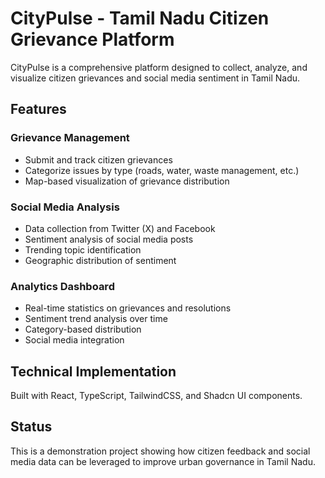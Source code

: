 
# CityPulse - Tamil Nadu Citizen Grievance Platform

CityPulse is a comprehensive platform designed to collect, analyze, and visualize citizen grievances and social media sentiment in Tamil Nadu.

## Features

### Grievance Management
- Submit and track citizen grievances
- Categorize issues by type (roads, water, waste management, etc.)
- Map-based visualization of grievance distribution

### Social Media Analysis
- Data collection from Twitter (X) and Facebook
- Sentiment analysis of social media posts
- Trending topic identification
- Geographic distribution of sentiment

### Analytics Dashboard
- Real-time statistics on grievances and resolutions
- Sentiment trend analysis over time
- Category-based distribution
- Social media integration

## Technical Implementation

Built with React, TypeScript, TailwindCSS, and Shadcn UI components.

## Status

This is a demonstration project showing how citizen feedback and social media data can be leveraged to improve urban governance in Tamil Nadu.
